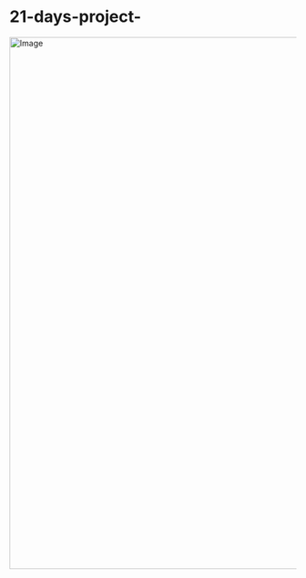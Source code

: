 # 21-days-project-
<img width="1917" height="935" alt="Image" src="https://github.com/user-attachments/assets/a18a9a69-58cb-4722-87ca-6c1d79e1a3e1" />
